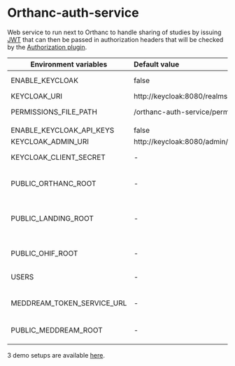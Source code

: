 <!--
SPDX-FileCopyrightText: 2022 - 2024 Orthanc Team SRL <info@orthanc.team>

SPDX-License-Identifier: CC0-1.0
-->

# Orthanc-auth-service

Web service to run next to Orthanc to handle sharing of studies by issuing [JWT](https://jwt.io/) that can then be passed
in authorization headers that will be checked by the [Authorization plugin](https://book.orthanc-server.com/plugins/authorization.html).

| Environment variables      | Default value                              | Description                                                                                                                                                         |
|----------------------------|:-------------------------------------------|:--------------------------------------------------------------------------------------------------------------------------------------------------------------------|
| ENABLE_KEYCLOAK            | false                                      | Connects the auth-service to keycloak to handle users                                                                                                               |
| KEYCLOAK_URI               | http://keycloak:8080/realms/orthanc/       | The URI of the realm to use.                                                                                                                                        |
| PERMISSIONS_FILE_PATH      | /orthanc-auth-service/permissions.json     | Path to a file containing the mapping between keycloak roles and permissions.                                                                                       |
|                            |                                            |                                                                                                                                                                     |
| ENABLE_KEYCLOAK_API_KEYS   | false                                      | Enables the API keys support in Keycloak                                                                                                                            | 
| KEYCLOAK_ADMIN_URI         | http://keycloak:8080/admin/realms/orthanc/ | The URI of admin API of the realm to use.                                                                                                                           |
| KEYCLOAK_CLIENT_SECRET     | -                                          | `admin-cli` client secret used to authenticate to the Keycloak admin API                                                                                            |
|                            |                                            |                                                                                                                                                                     |
| PUBLIC_ORTHANC_ROOT        | -                                          | The public root URL to Orthanc when using links to access resources. e.g: `http://localhost/orthanc/`                                                               |
| PUBLIC_LANDING_ROOT        | -                                          | The landing page URL for links.  This page will check the token validity and redirect to e.g. a viewer.  e.g.: `http://localhost/orthanc/ui/app/token-landing.html` |
| PUBLIC_OHIF_ROOT           | -                                          | The public root URL to OHIF when using links to access resources. e.g: `https://ohif.my.site/`                                                                      |
| USERS                      | -                                          | Define a list of user/pwd that can access this webservice.                                                                                                          |
|                            |                                            |                                                                                                                                                                     |
| MEDDREAM_TOKEN_SERVICE_URL | -                                          | The URL to the MedDream token service. e.g `http://meddream-token-service:8088/v3/generate`                                                                         |
| PUBLIC_MEDDREAM_ROOT       | -                                          | The public root URL to access the MedDream viewer. e.g `http://localhost/meddream/`                                                                                 |

3 demo setups are available [here](https://github.com/orthanc-team/orthanc-auth-service/tree/main/minimal-setup).
